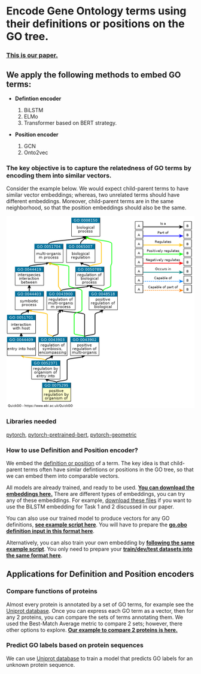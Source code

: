 
# Encode Gene Ontology terms using their definitions or positions on the GO tree.

### [This is our paper.](https://www.biorxiv.org/content/10.1101/765644v4)

## We apply the following methods to embed GO terms: 

* **Defintion encoder**
  1. BiLSTM 
  2. ELMo
  3. Transformer based on BERT strategy. 
  
* **Position encoder**
  1. GCN
  2. Onto2vec

### The key objective is to capture the relatedness of GO terms by encoding them into similar vectors. 

Consider the example below. We would expect child-parent terms to have similar vector embeddings; whereas, two unrelated terms should have different embeddings. Moreover, child-parent terms are in the same neighborhood, so that the position embeddings should also be the same. 

![GoTermExampl](Figure/GoTermExample.png)

### Libraries needed

[pytorch](https://pytorch.org/),
[pytorch-pretrained-bert](https://pypi.org/project/pytorch-pretrained-bert/),
[pytorch-geometric](https://pytorch-geometric.readthedocs.io/en/latest/notes/installation.html)


### How to use Definition and Position encoder?

We embed the [definition or position](https://www.ebi.ac.uk/QuickGO/term/GO:0075295) of a term. The key idea is that child-parent terms often have simlar defintions or positions in the GO tree, so that we can embed them into comparable vectors. 

All models are already trained, and ready to be used. **[You can download the embeddings here.](https://drive.google.com/drive/folders/129UObLlhnp0RK6MQAS7waUF-k4SuGV-u?usp=sharing)** There are different types of embeddings, you can try any of these embeddings. For example, [download these files](https://drive.google.com/drive/u/1/folders/1xYLoO1PxQfAceCF-tTeDeWliEjoH8Hil) if you want to use the BiLSTM embedding for Task 1 and 2 discussed in our paper. 

You can also use our trained model to produce vectors for any GO definitions, **[see example script here](https://github.com/datduong/EncodeGeneOntology/blob/master/DemoScript/TrainWriteGoDef.sh)**. You will have to prepare the **[go.obo definition input in this format here](https://drive.google.com/drive/u/1/folders/1-nmtdjG8yNiNi2dyb_nFZlYmPetiBqVV)**. 

Alternatively, you can also train your own embedding by **[following the same example script](https://github.com/datduong/EncodeGeneOntology/blob/master/DemoScript/TrainWriteGoDef.sh)**. You only need to prepare your **[train/dev/test datasets into the same format here](https://drive.google.com/drive/folders/1DITbTYg_49lpDu_RmHzY5WVTG7Acp_7B?usp=sharing)**.


## Applications for Definition and Position encoders

### Compare functions of proteins

Almost every protein is annotated by a set of GO terms, for example see the [Uniprot database](https://www.uniprot.org/uniprot/?query=*&fil=organism%3A%22Homo+sapiens+%28Human%29+%5B9606%5D%22+AND+reviewed%3Ayes). 
Once you can express each GO term as a vector, then for any 2 proteins, you can compare the sets of terms annotating them. We used the Best-Match Average metric to compare 2 sets; however, there other options to explore. **[Our example to compare 2 proteins is here.](https://github.com/datduong/EncodeGeneOntology/blob/master/compare_set/FrontEndSoftware/Compare2Set.py)**

### Predict GO labels based on protein sequences

We can use [Uniprot database](https://www.uniprot.org/uniprot/?query=*&fil=organism%3A%22Homo+sapiens+%28Human%29+%5B9606%5D%22+AND+reviewed%3Ayes) to train a model that predicts GO labels for an unknown protein sequence. 



